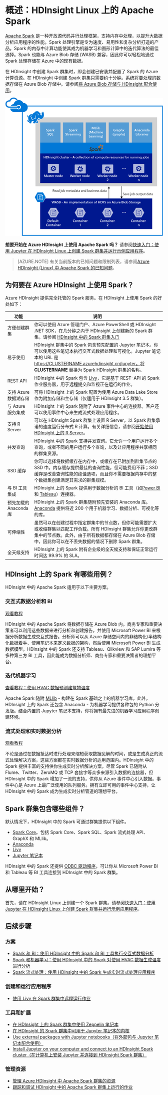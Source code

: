 <!-- not suitable for Mooncake -->

<properties
    pageTitle="HDInsight 中的 Apache Spark 概述 | Azure"
    description="介绍 HDInsight 中的 Apache Spark，以及可在应用程序中使用 HDInsight 上的 Spark 的情况。"
    services="hdinsight"
    documentationcenter=""
    author="nitinme"
    manager="jhubbard"
    editor="cgronlun"
    tags="azure-portal" />
<tags 
    ms.assetid="82334b9e-4629-4005-8147-19f875c8774e"
    ms.service="hdinsight"
    ms.workload="big-data"
    ms.tgt_pltfrm="na"
    ms.devlang="na"
    ms.topic="get-started-article"
    ms.date="01/03/2017"
    wacn.date="01/25/2017"
    ms.author="nitinme" />

# 概述：HDInsight Linux 上的 Apache Spark
<a href="http://spark.apache.org/" target="_blank">Apache Spark</a> 是一种开放源代码并行处理框架，支持内存中处理，以提升大数据分析应用程序的性能。Spark 处理引擎是专为速度、易用性和复杂分析打造的产品。Spark 的内存中计算功能使其成为机器学习和图形计算中的迭代算法的最佳选择。Spark 也能与 Azure Blob 存储 (WASB) 兼容，因此你可以轻松地通过 Spark 处理存储在 Azure 中的现有数据。

在 HDInsight 中创建 Spark 群集时，即会创建已安装并配置了 Spark 的 Azure 计算资源。在 HDInsight 中创建 Spark 群集只需要约十分钟。系统将要处理的数据存储在 Azure Blob 存储中。请参阅[将 Azure Blob 存储与 HDInsight 配合使用][hdinsight-storage]。

![Azure HDInsight 上的 Apache Spark](./media/hdinsight-apache-spark-overview/hdispark.architecture.png "Azure HDInsight 上的 Apache Spark")

**想要开始在 Azure HDInsight 上使用 Apache Spark 吗？** 请参阅[快速入门：使用 Jupyter 在 HDInsight Linux 上创建 Spark 群集并运行示例应用程序](/documentation/articles/hdinsight-apache-spark-jupyter-spark-sql/)。

> [AZURE.NOTE]
有关当前版本的已知问题和限制列表，请参阅[Azure HDInsight (Linux) 中 Apache Spark 的已知问题](/documentation/articles/hdinsight-apache-spark-jupyter-spark-sql/)。
> 
> 

## 为何要在 Azure HDInsight 上使用 Spark？
Azure HDInsight 提供完全托管的 Spark 服务。在 HDInsight 上使用 Spark 的好处如下：

| 功能 | 说明 |
| --- | --- |
| 方便创建群集 |你可以使用 Azure 管理门户、Azure PowerShell 或 HDInsight .NET SDK，在几分钟之内于 HDInsight 上创建新的 Spark 群集。请参阅 [HDInsight 中的 Spark 群集入门](/documentation/articles/hdinsight-apache-spark-jupyter-spark-sql/) |
| 易于使用 |HDInsight 群集中的 Spark 包含预先配置的 Jupyter 笔记本。你可以使用这些笔记本执行交互式数据处理和可视化。Jupyter 笔记本的 URL 是 https://CLUSTERNAME.azurehdinsight.cn/jupyter。将 **CLUSTERNAME** 替换为 Spark HDInsight 群集的名称。 |
| REST API |HDInsight 中的 Spark 包含 [Livy](https://github.com/cloudera/hue/tree/master/apps/spark/java#welcome-to-livy-the-rest-spark-server)，它是基于 REST-API 的 Spark 作业服务器，用于远程提交和监视正在运行的作业。 |
| 支持 Azure 数据湖存储 |可将 HDInsight 上的 Spark 配置为使用 Azure Data Lake Store 作为附加存储和主存储（仅适用于 HDInsight 3.5 群集）。 |
| 与 Azure 服务集成 |HDInsight 上的 Spark 随附了 Azure 事件中心的连接器。客户还可以使用事件中心来生成流式处理应用程序。 |
| 支持 R Server |可以在 HDInsight Spark 群集上设置 R Server，以 Spark 群集承诺的速度运行分布式 R 计算。有关详细信息，请参阅[开始使用 HDInsight 上的 R Server](/documentation/articles/hdinsight-hadoop-r-server-get-started/)。 |
| 并发查询 |HDInsight 中的 Spark 支持并发查询。它允许一个用户运行多个查询，或者不同的用户运行多个查询，以及让应用程序共享相同的群集资源。 |
| SSD 缓存 |你可以选择将数据缓存在内存中，或缓存在已附加到群集节点的 SSD 中。内存缓存提供最佳的查询性能，但可能费用不菲；SSD 缓存是改善查询性能的绝佳选项，而且你不需要根据内存中的整个数据集创建满足其需求的群集规模。 |
| 与 BI 工具集成 |HDInsight 上的 Spark 提供用于数据分析的 BI 工具（如[Power BI](http://www.powerbi.com/) 和 [Tableau](http://www.tableau.com/products/desktop)）连接器。 |
| 预先加载的 Anaconda 库 |HDInsight 上的 Spark 群集随附预先安装的 Anaconda 库。[Anaconda](http://docs.continuum.io/anaconda/) 提供将近 200 个用于机器学习、数据分析、可视化等的库。 |
| 可伸缩性 |虽然可以在创建过程中指定群集中的节点数，但你可能需要扩大或收缩群集以匹配工作负载。所有 HDInsight 群集允许你更改群集中的节点数。此外，由于所有数据都存储在 Azure Blob 存储中，因此你可以在不丢失数据的情况下删除 Spark 群集。 |
| 全天候支持 |HDInsight 上的 Spark 附有企业级的全天候支持和保证正常运行时间达 99.9% 的 SLA。 |

## HDInsight 上的 Spark 有哪些用例？
HDInsight 中的 Apache Spark 适用于以下主要方案。

### 交互式数据分析和 BI
[观看教程](/documentation/articles/hdinsight-apache-spark-use-bi-tools/)

HDInsight 中的 Apache Spark 将数据存储在 Azure Blob 内。商务专家和重要决策者可以利用这些数据来进行分析和创建报告，并使用 Microsoft Power BI 来根据分析数据生成交互式报告。分析师可以从 Azure 存储空间内的非结构化/半结构化数据着手、使用笔记本来定义数据的架构，然后使用 Microsoft Power BI 生成数据模型。HDInsight 中的 Spark 还支持 Tableau、Qlikview 和 SAP Lumira 等多种第三方 BI 工具，因此能成为数据分析师、商务专家和重要决策者的理想平台。

### 迭代机器学习
[查看教程：使用 HVAC 数据预测建筑物温度](/documentation/articles/hdinsight-apache-spark-ipython-notebook-machine-learning/)

Apache Spark 随附 [MLlib](http://spark.apache.org/mllib/) - 构建在 Spark 基础之上的机器学习库。此外，HDInsight 上的 Spark 还包含 Anaconda - 为机器学习提供各种包的 Python 分发版。结合内置的 Jupyter 笔记本支持，你将拥有最先进的机器学习应用程序创建环境。

### 流式处理和实时数据分析
[观看教程](/documentation/articles/hdinsight-apache-spark-eventhub-streaming/)

不论是通过在数据抵达时进行处理来缩短获取数据见解的时间，或是生成真正的流式处理解决方案，这些方案都在实时数据分析的适用范围内。HDInsight 中的 Spark 提供丰富的支持供你生成实时分析解决方案。尽管 Spark 已随附从 Flume、Twitter、ZeroMQ 或 TCP 套接字等众多来源引入数据的连接器，但 HDInsight 中的 Spark 增加了一流的支持，供你从 Azure 事件中心引入数据。事件中心是 Azure 上最广泛使用的队列服务。拥有立即可用的事件中心支持，让 HDInsight 中的 Spark 成为生成实时分析管道的理想平台。

## <a name="next-steps"></a>Spark 群集包含哪些组件？
默认情况下，HDInsight 中的 Spark 可通过群集提供以下组件。

* [Spark Core](https://spark.apache.org/docs/1.5.1/)。包括 Spark Core、Spark SQL、Spark 流式处理 API、GraphX 和 MLlib。
* [Anaconda](http://docs.continuum.io/anaconda/)
* [Livy](https://github.com/cloudera/hue/tree/master/apps/spark/java#welcome-to-livy-the-rest-spark-server)
* [Jupyter 笔记本](https://jupyter.org)

HDInsight 中的 Spark 还提供 [ODBC 驱动程序](http://go.microsoft.com/fwlink/?LinkId=616229)，可让你从 Microsoft Power BI 和 Tableau 等 BI 工具连接到 HDInsight 中的 Spark 群集。

## 从哪里开始？
首先，请在 HDInsight Linux 上创建一个 Spark 群集。请参阅[快速入门：使用 Jupyter 在 HDInsight Linux 上创建 Spark 群集并运行示例应用程序](/documentation/articles/hdinsight-apache-spark-jupyter-spark-sql/)。

## 后续步骤
### 方案
* [Spark 和 BI：使用 HDInsight 中的 Spark 和 BI 工具执行交互式数据分析](/documentation/articles/hdinsight-apache-spark-use-bi-tools/)
* [Spark 和机器学习：使用 HDInsight 中的 Spark 对使用 HVAC 数据生成温度进行分析](/documentation/articles/hdinsight-apache-spark-ipython-notebook-machine-learning/)
* [Spark 流式处理：使用 HDInsight 中的 Spark 生成实时流式处理应用程序](/documentation/articles/hdinsight-apache-spark-eventhub-streaming/)

### 创建和运行应用程序
* [使用 Livy 在 Spark 群集中远程运行作业](/documentation/articles/hdinsight-apache-spark-livy-rest-interface/)

### 工具和扩展
* [在 HDInsight 上的 Spark 群集中使用 Zeppelin 笔记本](/documentation/articles/hdinsight-apache-spark-use-zeppelin-notebook/)
* [在 HDInsight 的 Spark 群集中可用于 Jupyter 笔记本的内核](/documentation/articles/hdinsight-apache-spark-jupyter-notebook-kernels/)
* [Use external packages with Jupyter notebooks（将外部包与 Jupyter 笔记本配合使用）](/documentation/articles/hdinsight-apache-spark-jupyter-notebook-use-external-packages/)
* [Install Jupyter on your computer and connect to an HDInsight Spark cluster（在计算机上安装 Jupyter 并连接到 HDInsight Spark 群集）](/documentation/articles/hdinsight-apache-spark-jupyter-notebook-install-locally/)

### 管理资源
* [管理 Azure HDInsight 中 Apache Spark 群集的资源](/documentation/articles/hdinsight-apache-spark-resource-manager/)
* [跟踪和调试 HDInsight 中的 Apache Spark 群集上运行的作业](/documentation/articles/hdinsight-apache-spark-job-debugging/)

[hdinsight-storage]: /documentation/articles/hdinsight-hadoop-use-blob-storage/

<!---HONumber=Mooncake_0120_2017-->